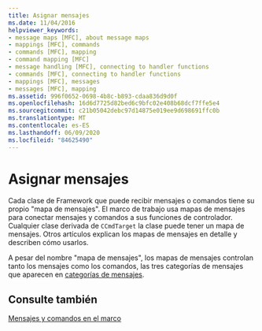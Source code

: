 ```yaml
---
title: Asignar mensajes
ms.date: 11/04/2016
helpviewer_keywords:
- message maps [MFC], about message maps
- mappings [MFC], commands
- commands [MFC], mapping
- command mapping [MFC]
- message handling [MFC], connecting to handler functions
- commands [MFC], connecting to handler functions
- mappings [MFC], messages
- messages [MFC], mapping
ms.assetid: 996f0652-0698-4b8c-b893-cdaa836d9d0f
ms.openlocfilehash: 16d6d7725d82bed6c9bfc02e408b68dcf7ffe5e4
ms.sourcegitcommit: c21b05042debc97d14875e019ee9d698691ffc0b
ms.translationtype: MT
ms.contentlocale: es-ES
ms.lasthandoff: 06/09/2020
ms.locfileid: "84625490"
---
```

# <a name="mapping-messages"></a>Asignar mensajes

Cada clase de Framework que puede recibir mensajes o comandos tiene su propio "mapa de mensajes". El marco de trabajo usa mapas de mensajes para conectar mensajes y comandos a sus funciones de controlador. Cualquier clase derivada de `CCmdTarget` la clase puede tener un mapa de mensajes. Otros artículos explican los mapas de mensajes en detalle y describen cómo usarlos.

A pesar del nombre "mapa de mensajes", los mapas de mensajes controlan tanto los mensajes como los comandos, las tres categorías de mensajes que aparecen en [categorías de mensajes](message-categories.md).

## <a name="see-also"></a>Consulte también

[Mensajes y comandos en el marco](messages-and-commands-in-the-framework.md)
